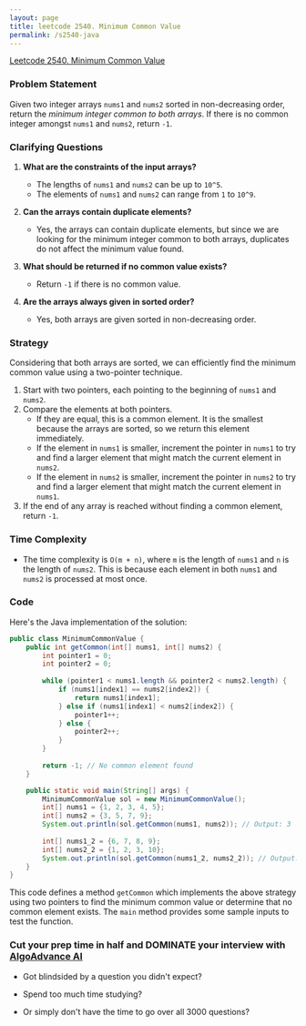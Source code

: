 ```yaml
---
layout: page
title: leetcode 2540. Minimum Common Value
permalink: /s2540-java
---
```

[Leetcode 2540. Minimum Common Value](https://algoadvance.github.io/algoadvance/l2540)
### Problem Statement

Given two integer arrays `nums1` and `nums2` sorted in non-decreasing order, return the *minimum integer common to both arrays*. If there is no common integer amongst `nums1` and `nums2`, return `-1`. 

### Clarifying Questions

1. **What are the constraints of the input arrays?**
   - The lengths of `nums1` and `nums2` can be up to `10^5`.
   - The elements of `nums1` and `nums2` can range from `1` to `10^9`.

2. **Can the arrays contain duplicate elements?**
   - Yes, the arrays can contain duplicate elements, but since we are looking for the minimum integer common to both arrays, duplicates do not affect the minimum value found.

3. **What should be returned if no common value exists?**
   - Return `-1` if there is no common value.

4. **Are the arrays always given in sorted order?**
   - Yes, both arrays are given sorted in non-decreasing order.

### Strategy

Considering that both arrays are sorted, we can efficiently find the minimum common value using a two-pointer technique. 

1. Start with two pointers, each pointing to the beginning of `nums1` and `nums2`.
2. Compare the elements at both pointers.
   - If they are equal, this is a common element. It is the smallest because the arrays are sorted, so we return this element immediately.
   - If the element in `nums1` is smaller, increment the pointer in `nums1` to try and find a larger element that might match the current element in `nums2`.
   - If the element in `nums2` is smaller, increment the pointer in `nums2` to try and find a larger element that might match the current element in `nums1`.
3. If the end of any array is reached without finding a common element, return `-1`.

### Time Complexity

- The time complexity is `O(m + n)`, where `m` is the length of `nums1` and `n` is the length of `nums2`. This is because each element in both `nums1` and `nums2` is processed at most once.

### Code

Here's the Java implementation of the solution:

```java
public class MinimumCommonValue {
    public int getCommon(int[] nums1, int[] nums2) {
        int pointer1 = 0;
        int pointer2 = 0;
        
        while (pointer1 < nums1.length && pointer2 < nums2.length) {
            if (nums1[index1] == nums2[index2]) {
                return nums1[index1];
            } else if (nums1[index1] < nums2[index2]) {
                pointer1++;
            } else {
                pointer2++;
            }
        }
        
        return -1; // No common element found
    }

    public static void main(String[] args) {
        MinimumCommonValue sol = new MinimumCommonValue();
        int[] nums1 = {1, 2, 3, 4, 5};
        int[] nums2 = {3, 5, 7, 9};
        System.out.println(sol.getCommon(nums1, nums2)); // Output: 3
        
        int[] nums1_2 = {6, 7, 8, 9};
        int[] nums2_2 = {1, 2, 3, 10};
        System.out.println(sol.getCommon(nums1_2, nums2_2)); // Output: -1
    }
}
```

This code defines a method `getCommon` which implements the above strategy using two pointers to find the minimum common value or determine that no common element exists. The `main` method provides some sample inputs to test the function.


### Cut your prep time in half and DOMINATE your interview with [AlgoAdvance AI](https://algoAdvance.com)

- Got blindsided by a question you didn't expect?

- Spend too much time studying?

- Or simply don't have the time to go over all 3000 questions?

